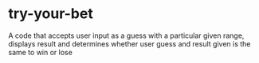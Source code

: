 # try-your-bet
A code that accepts user input as a guess with  a particular given range, displays result and determines whether user guess and result given is the same to win or lose

